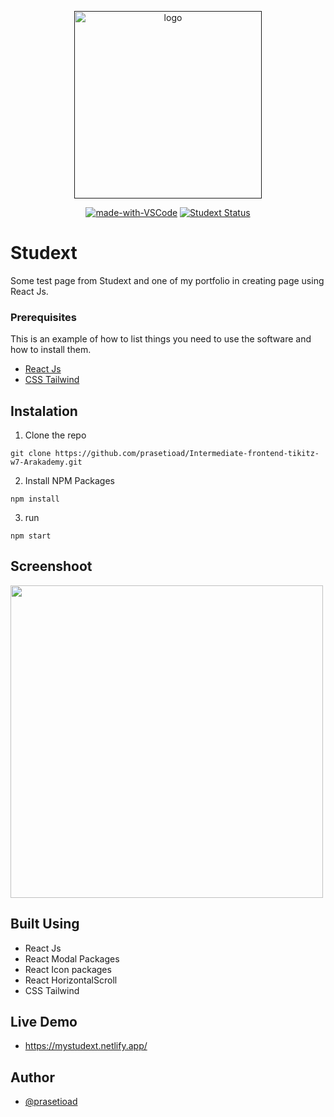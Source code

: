 <p align="center">
  <a href="" rel="noopener">
 <img height=300 src="https://www.studext.id/logo-studext.png" alt="logo" ></a>
</p>
<div align="center">
  
[![made-with-VSCode](https://img.shields.io/badge/Made%20for-VSCode-1f425f.svg)](https://code.visualstudio.com/)
[![Studext Status](https://api.netlify.com/api/v1/badges/3e5e5f0e-297c-4bbe-85d7-12793c76f338/deploy-status)](https://mystudext.netlify.app/)   
</div>
  
# Studext
Some test page from Studext and one of my portfolio in creating page using React Js.

### Prerequisites

This is an example of how to list things you need to use the software and how to install them.
* [React Js](https://reactjs.org/)
* [CSS Tailwind](https://tailwindcss.com/)


## Instalation
1. Clone the repo

```
git clone https://github.com/prasetioad/Intermediate-frontend-tikitz-w7-Arakademy.git

```
2. Install NPM Packages 
```
npm install
```

3. run
``` 
npm start 
```

## Screenshoot
<p float="left">
<img src="https://user-images.githubusercontent.com/66661143/124896411-9ab6db80-e007-11eb-983c-2c482f59bebe.jpg"  height="500"> 
</p>

## Built Using
* React Js
* React Modal Packages
* React Icon packages
* React HorizontalScroll
* CSS Tailwind

## Live Demo
* https://mystudext.netlify.app/

## Author
* [@prasetioad](https://github.com/prasetioad)
